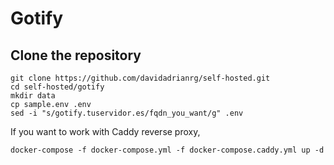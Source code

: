 # Gotify

## Clone the repository

```
git clone https://github.com/davidadrianrg/self-hosted.git
cd self-hosted/gotify
mkdir data 
cp sample.env .env
sed -i "s/gotify.tuservidor.es/fqdn_you_want/g" .env
```

If you want to work with Caddy reverse proxy,

```
docker-compose -f docker-compose.yml -f docker-compose.caddy.yml up -d
```